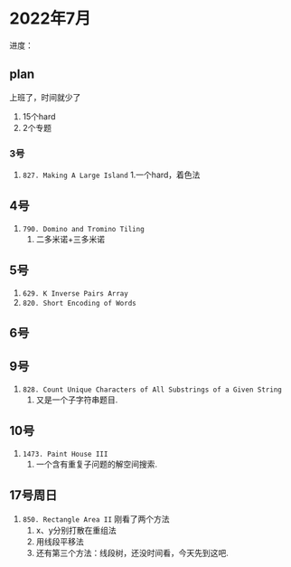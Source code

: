 # 2022年7月

进度：

## plan

上班了，时间就少了

1. 15个hard
2. 2个专题

### 3号

1. `827. Making A Large Island`
   1.一个hard，着色法

## 4号

1. `790. Domino and Tromino Tiling`
    1. 二多米诺+三多米诺

## 5号

1. `629. K Inverse Pairs Array`
2. `820. Short Encoding of Words`

## 6号

## 9号
1. `828. Count Unique Characters of All Substrings of a Given String`
   1. 又是一个子字符串题目.

## 10号
1. `1473. Paint House III`
   1. 一个含有重复子问题的解空间搜索.



## 17号周日
1. `850. Rectangle Area II`
   刚看了两个方法
   1. x、y分别打散在重组法
   2. 用线段平移法
   3. 还有第三个方法：线段树，还没时间看，今天先到这吧.

